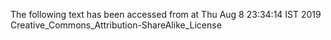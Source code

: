 The following text has been accessed from at Thu Aug 8 23:34:14 IST 2019
Creative_Commons_Attribution-ShareAlike_License
